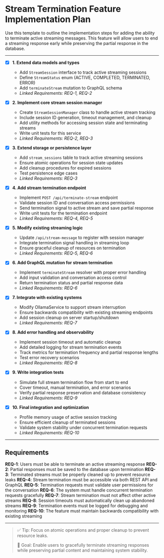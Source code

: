 # Stream Termination Feature Implementation Plan

Use this template to outline the implementation steps for adding the ability to terminate active streaming messages. This feature will allow users to end a streaming response early while preserving the partial response in the database.

---

- [x] **1. Extend data models and types**
  - Add `StreamSession` interface to track active streaming sessions
  - Define `StreamStatus` enum (ACTIVE, COMPLETED, TERMINATED, ERROR)
  - Add `terminateStream` mutation to GraphQL schema
  - _Linked Requirements: REQ-1, REQ-2_

- [x] **2. Implement core stream session manager**
  - Create `StreamSessionManager` class to handle active stream tracking
  - Include session ID generation, timeout management, and cleanup
  - Add utility methods for accessing session state and terminating streams
  - Write unit tests for this service
  - _Linked Requirements: REQ-2, REQ-3_

- [x] **3. Extend storage or persistence layer**
  - Add `stream_sessions` table to track active streaming sessions
  - Ensure atomic operations for session state updates
  - Add cleanup procedures for expired sessions
  - Test persistence edge cases
  - _Linked Requirements: REQ-3_

- [x] **4. Add stream termination endpoint**
  - Implement `POST /api/terminate-stream` endpoint
  - Validate session ID and conversation access permissions
  - Send termination signal to active stream and save partial response
  - Write unit tests for the termination endpoint
  - _Linked Requirements: REQ-4, REQ-5_

- [x] **5. Modify existing streaming logic**
  - Update `/api/stream-message` to register with session manager
  - Integrate termination signal handling in streaming loop
  - Ensure graceful cleanup of resources on termination
  - _Linked Requirements: REQ-5, REQ-6_

- [x] **6. Add GraphQL mutation for stream termination**
  - Implement `terminateStream` resolver with proper error handling
  - Add input validation and conversation access control
  - Return termination status and partial response data
  - _Linked Requirements: REQ-6_

- [x] **7. Integrate with existing systems**
  - Modify OllamaService to support stream interruption
  - Ensure backwards compatibility with existing streaming endpoints
  - Add session cleanup on server startup/shutdown
  - _Linked Requirements: REQ-7_

- [x] **8. Add error handling and observability**
  - Implement session timeout and automatic cleanup
  - Add detailed logging for stream termination events
  - Track metrics for termination frequency and partial response lengths
  - Test error recovery scenarios
  - _Linked Requirements: REQ-8_

- [x] **9. Write integration tests**
  - Simulate full stream termination flow from start to end
  - Cover timeout, manual termination, and error scenarios
  - Verify partial response preservation and database consistency
  - _Linked Requirements: REQ-9_

- [x] **10. Final integration and optimization**
  - Profile memory usage of active session tracking
  - Ensure efficient cleanup of terminated sessions
  - Validate system stability under concurrent termination requests
  - _Linked Requirements: REQ-10_

---

## Requirements

**REQ-1**: Users must be able to terminate an active streaming response
**REQ-2**: Partial responses must be saved to the database upon termination
**REQ-3**: Terminated streams must be properly cleaned up to prevent resource leaks
**REQ-4**: Stream termination must be accessible via both REST API and GraphQL
**REQ-5**: Termination requests must validate user permissions for the conversation
**REQ-6**: The system must handle concurrent termination requests gracefully
**REQ-7**: Stream termination must not affect other active streams
**REQ-8**: Session timeouts must automatically clean up abandoned streams
**REQ-9**: Termination events must be logged for debugging and monitoring
**REQ-10**: The feature must maintain backwards compatibility with existing streaming

---

> ✅ Tip: Focus on atomic operations and proper cleanup to prevent resource leaks.
>  
> 🎯 Goal: Enable users to gracefully terminate streaming responses while preserving partial content and maintaining system stability. 